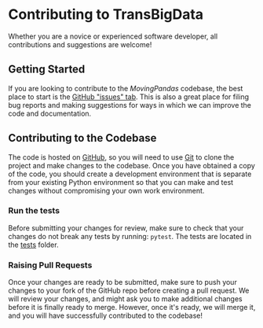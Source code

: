 # Contributing to TransBigData

Whether you are a novice or experienced software developer, all contributions and suggestions are welcome!

## Getting Started

If you are looking to contribute to the *MovingPandas* codebase, the best place to start is the [GitHub &#34;issues&#34; tab](https://github.com/ni1o1/transbigdata/issues).
This is also a great place for filing bug reports and making suggestions for
ways in which we can improve the code and documentation.

## Contributing to the Codebase

The code is hosted on [GitHub](https://github.com/ni1o1/transbigdata),
so you will need to use [Git](http://git-scm.com/) to clone the project and make
changes to the codebase. Once you have obtained a copy of the code, you should
create a development environment that is separate from your existing Python
environment so that you can make and test changes without compromising your
own work environment.

### Run the tests

Before submitting your changes for review, make sure to check that your changes
do not break any tests by running: ``pytest``. The tests are located in the [tests](https://github.com/ni1o1/transbigdata/tree/main/src/transbigdata/tests) folder.

### Raising Pull Requests

Once your changes are ready to be submitted, make sure to push your changes to
your fork of the GitHub repo before creating a pull request.  We will review
your changes, and might ask you to make additional changes before it is finally
ready to merge. However, once it's ready, we will merge it, and you will have
successfully contributed to the codebase!
